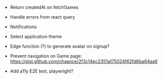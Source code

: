 - Return createdAt on fetchGames
- Handle errors from react query

- Notifications
- Select application theme
- Edge function (?) to generate avatar on signup?
- Prevent navigation on Game page: https://gist.github.com/chaance/2f3c14ec2351a175024f62fd6ba64aa6
- Add a11y E2E test, playwright?

